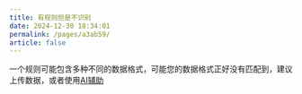 ```yaml
---
title: 有规则但是不识别
date: 2024-12-30 18:34:01
permalink: /pages/a3ab59/
article: false
---
```


一个规则可能包含多种不同的数据格式，可能您的数据格式正好没有匹配到，建议上传数据，或者使用[AI辅助](/pages/989ba4/#手动调用ai识别)

<div style="text-align: center">
<img src="/images/img_15.png" alt="" style="max-width: 300px">
</div>

